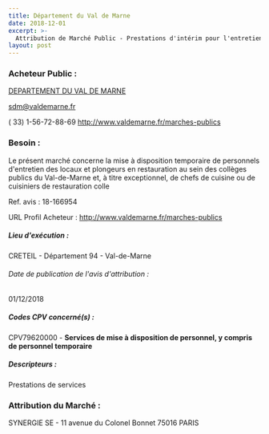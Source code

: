 ```yaml
---
title: Département du Val de Marne
date: 2018-12-01
excerpt: >-
  Attribution de Marché Public - Prestations d'intérim pour l'entretien des locaux et la restauration des collèges publics du Val de Marne
layout: post
---
```


### Acheteur Public : 
<a href="/acheteur-33/siren-229400288"> DEPARTEMENT DU VAL DE MARNE</a><br/>



sdm@valdemarne.fr

( 33) 1-56-72-88-69
http://www.valdemarne.fr/marches-publics
### Besoin :

Le présent marché concerne la mise à disposition temporaire de personnels d'entretien des locaux et plongeurs en restauration au sein des collèges publics du Val-de-Marne et, à titre exceptionnel, de chefs de cuisine ou de cuisiniers de restauration colle

Ref. avis : 18-166954

URL Profil Acheteur : http://www.valdemarne.fr/marches-publics

##### Lieu d'exécution :

CRETEIL - Département 94 - Val-de-Marne

###### Date de publication de l'avis d'attribution : 
01/12/2018

##### Codes CPV concerné(s) :
CPV79620000 - **Services de mise à disposition de personnel, y compris de personnel temporaire** <br/>

##### Descripteurs :
Prestations de services <br/>

### Attribution du Marché :
SYNERGIE SE - 11 avenue du Colonel Bonnet 75016 PARIS <br/>
